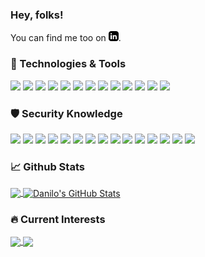 ### Hey, folks!

<!-- Actual text -->

You can find me too on [![LinkedIn][1.0]][1].

<!-- Icons -->

[1.0]: https://github.com/ndanilo/ndanilo/raw/master/linkedin16-black.png (linkedin icon without padding)

[1]: https://www.linkedin.com/in/danilo-novais-02b959125


### 🔧 Technologies & Tools
![](https://img.shields.io/badge/OS-Linux-informationalx?style=flat&logo=linux&logoColor=white)
![](https://img.shields.io/badge/OS-Windows-informationalx?style=flat&logo=windows&logoColor=white)
![](https://img.shields.io/badge/Code-CSharp-informationalx?style=flat&logo=csharp&logoColor=white)
![](https://img.shields.io/badge/Code-Python-informationalx?style=flat&logo=python&logoColor=white)
![](https://img.shields.io/badge/Code-NodeJs-informationalx?style=flat&logo=node.js&logoColor=white)
![](https://img.shields.io/badge/Code-Assembly-informationalx?style=flat&logo=linuxfoundation&logoColor=white)
![](https://img.shields.io/badge/Code-Bash-informationalx?style=flat&logo=gnubash&logoColor=white)
![](https://img.shields.io/badge/Code-C-informationalx?style=flat&logo=c&logoColor=white)
![](https://img.shields.io/badge/Code-C%2b%2b-informationalx?style=flat&logo=cplusplus&logoColor=white)
![](https://img.shields.io/badge/Code-AngularJs-informationalx?style=flat&logo=angularjs&logoColor=white)
![](https://img.shields.io/badge/Code-Javascript-informationalx?style=flat&logo=javascript&logoColor=white)
![](https://img.shields.io/badge/CI-Docker-informationalx?style=flat&logo=docker&logoColor=white)
![](https://img.shields.io/badge/CI-Kubernetes-informationalx?style=flat&logo=kubernetes&logoColor=white)

### 🛡️ Security Knowledge

![](https://img.shields.io/badge/Offensive-OWASP-informationalx?style=flat&color=bd3939)
![](https://img.shields.io/badge/Offensive-CVE-informationalx?style=flat&color=bd3939)
![](https://img.shields.io/badge/Offensive-Network-informationalx?style=flat&color=bd3939)
![](https://img.shields.io/badge/Offensive-Password_Cracking-informationalx?style=flat&color=bd3939)
![](https://img.shields.io/badge/Offensive-Broken_Authentication-informationalx?style=flat&color=bd3939)
![](https://img.shields.io/badge/Offensive-OSInt-informationalx?style=flat&color=bd3939)
![](https://img.shields.io/badge/Offensive-Command_Injection-informationalx?style=flat&color=bd3939)
![](https://img.shields.io/badge/Offensive-Linux_Buffer_Overflows-informationalx?style=flat&color=bd3939)
![](https://img.shields.io/badge/Offensive-Windows_Buffer_Overflows-informationalx?style=flat&color=bd3939)
![](https://img.shields.io/badge/Offensive-Active_Directory_LDAP-informationalx?style=flat&color=bd3939)
![](https://img.shields.io/badge/Offensive-Linux_Privilege_Escalation-informationalx?style=flat&color=bd3939)
![](https://img.shields.io/badge/Offensive-Windows_Privilege_Escalation-informationalx?style=flat&color=bd3939)
![](https://img.shields.io/badge/Offensive-Traffic_Analysis-informationalx?style=flat&color=bd3939)
![](https://img.shields.io/badge/Offensive-Exploit_Development-informationalx?style=flat&color=bd3939)
![](https://img.shields.io/badge/Offensive-Reverse_Engineering-informationalx?style=flat&color=bd3939)

### 📈 Github Stats

<a href="https://github.com/ndanilo/ndanilo">
  <img align="center" src="https://github-readme-stats.vercel.app/api/top-langs/?username=ndanilo&hide=typescript,html,jupyter%20notebook,visual%20basic%20.net&title_color=ffffff&text_color=c9cacc&icon_color=2bbc8a&bg_color=1d1f21&langs_count=5" />
</a>
<a href="https://github.com/ndanilo/ndanilo">
  <img align="center" src="https://github-readme-stats.vercel.app/api?username=ndanilo&show_icons=true&line_height=80&count_private=true&title_color=ffffff&text_color=c9cacc&icon_color=2bbc8a&bg_color=1d1f21&hide=prs,issues,contribs" alt="Danilo's GitHub Stats" />
</a>

### 🔥 Current Interests

<a href="https://github.com/ndanilo/ndanilo">
  <img align="center" src="https://github-readme-stats.vercel.app/api/pin/?username=ndanilo&repo=python-code-samples&title_color=ffffff&text_color=c9cacc&icon_color=2bbc8a&bg_color=1d1f21" />
</a>
<a href="https://github.com/ndanilo/ndanilo">
  <img align="center" src="https://github-readme-stats.vercel.app/api/pin/?username=ndanilo&repo=assembly-codes&title_color=ffffff&text_color=c9cacc&icon_color=2bbc8a&bg_color=1d1f21" />
</a>

<!-- 
### HTB Badge

![HTB Badge](http://www.hackthebox.eu/badge/image/176949) -->

<!--
**ndanilo/ndanilo** is a ✨ _special_ ✨ repository because its `README.md` (this file) appears on your GitHub profile.

Here are some ideas to get you started:

- 🔭 I’m currently working on ...
- 🌱 I’m currently learning ...
- 👯 I’m looking to collaborate on ...
- 🤔 I’m looking for help with ...
- 💬 Ask me about ...
- 📫 How to reach me: ...
- 😄 Pronouns: ...
- ⚡ Fun fact: ...
-->
